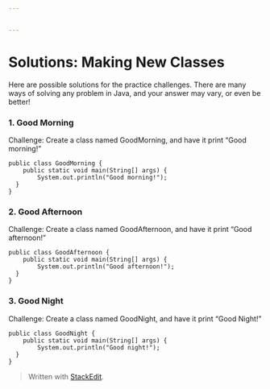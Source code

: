 ```yaml
---


---
```


<h1 id="solutions-making-new-classes">Solutions: Making New Classes</h1>
<p>Here are possible solutions for the practice challenges. There are many ways of solving any problem in Java, and your answer may vary, or even be better!</p>
<h3 id="good-morning">1. Good Morning</h3>
<p>Challenge: Create a class named GoodMorning, and have it print “Good morning!”</p>
<pre><code>public class GoodMorning {  
    public static void main(String[] args) {  
        System.out.println("Good morning!");  
  }  
}
</code></pre>
<h3 id="good-afternoon">2. Good Afternoon</h3>
<p>Challenge: Create a class named GoodAfternoon, and have it print “Good afternoon!”</p>
<pre><code>public class GoodAfternoon {  
    public static void main(String[] args) {  
        System.out.println("Good afternoon!");  
  }  
}
</code></pre>
<h3 id="good-night">3. Good Night</h3>
<p>Challenge: Create a class named GoodNight, and have it print “Good Night!”</p>
<pre><code>public class GoodNight {  
    public static void main(String[] args) {  
        System.out.println("Good night!");  
  }  
}
</code></pre>
<blockquote>
<p>Written with <a href="https://stackedit.io/">StackEdit</a>.</p>
</blockquote>

